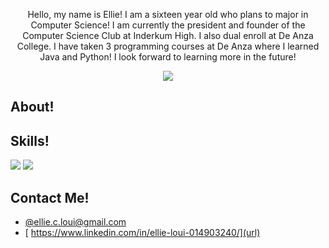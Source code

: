<p align="center">
Hello, my name is Ellie! I am a sixteen year old who plans to major in Computer Science! I am currently the president and founder of the Computer Science Club at Inderkum High. I also dual enroll at De Anza College. I have taken 3 programming courses at De Anza where I learned Java and Python! I look forward to learning more in the future!
</p>

<p align="center">
    <img src="https://user-images.githubusercontent.com/51255260/210163418-8ca2e861-f5d2-44e6-9098-99c2e51b7a0e.png%22%3E">
</p>

## About!



## Skills!
<img src="https://user-images.githubusercontent.com/51255260/210163658-29ab12f1-99b1-4eb8-9442-b10fcd63d31d.png%22%3E">
<img src="https://user-images.githubusercontent.com/51255260/210165530-d8698bd3-fe2b-4bce-a741-5a333d0999f0.png">

## Contact Me!

- [@ellie.c.loui@gmail.com](url)
- [ https://www.linkedin.com/in/ellie-loui-014903240/](url)
